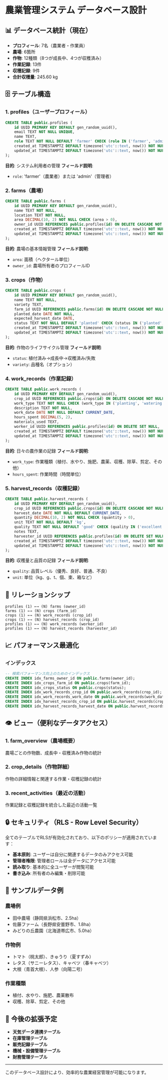 # 農業管理システム データベース設計

## 📊 データベース統計（現在）

- **プロフィール**: 7名（農業者・作業員）
- **農場**: 6箇所
- **作物**: 12種類（8つが成長中、4つが収穫済み）
- **作業記録**: 13件
- **収穫記録**: 9件
- **合計収穫量**: 245.60 kg

## 🗄️ テーブル構造

### 1. profiles（ユーザープロフィール）
```sql
CREATE TABLE public.profiles (
    id UUID PRIMARY KEY DEFAULT gen_random_uuid(),
    email TEXT NOT NULL UNIQUE,
    name TEXT,
    role TEXT NOT NULL DEFAULT 'farmer' CHECK (role IN ('farmer', 'admin')),
    created_at TIMESTAMPTZ DEFAULT timezone('utc'::text, now()) NOT NULL,
    updated_at TIMESTAMPTZ DEFAULT timezone('utc'::text, now()) NOT NULL
);
```

**目的**: システム利用者の管理
**フィールド説明**:
- `role`: 'farmer'（農業者）または 'admin'（管理者）

### 2. farms（農場）
```sql
CREATE TABLE public.farms (
    id UUID PRIMARY KEY DEFAULT gen_random_uuid(),
    name TEXT NOT NULL,
    location TEXT NOT NULL,
    area DECIMAL(10, 2) NOT NULL CHECK (area > 0),
    owner_id UUID REFERENCES public.profiles(id) ON DELETE CASCADE NOT NULL,
    created_at TIMESTAMPTZ DEFAULT timezone('utc'::text, now()) NOT NULL,
    updated_at TIMESTAMPTZ DEFAULT timezone('utc'::text, now()) NOT NULL
);
```

**目的**: 農場の基本情報管理
**フィールド説明**:
- `area`: 面積（ヘクタール単位）
- `owner_id`: 農場所有者のプロフィールID

### 3. crops（作物）
```sql
CREATE TABLE public.crops (
    id UUID PRIMARY KEY DEFAULT gen_random_uuid(),
    name TEXT NOT NULL,
    variety TEXT,
    farm_id UUID REFERENCES public.farms(id) ON DELETE CASCADE NOT NULL,
    planted_date DATE NOT NULL,
    expected_harvest_date DATE,
    status TEXT NOT NULL DEFAULT 'planted' CHECK (status IN ('planted', 'growing', 'harvested', 'failed')),
    created_at TIMESTAMPTZ DEFAULT timezone('utc'::text, now()) NOT NULL,
    updated_at TIMESTAMPTZ DEFAULT timezone('utc'::text, now()) NOT NULL
);
```

**目的**: 作物のライフサイクル管理
**フィールド説明**:
- `status`: 植付済み→成長中→収穫済み/失敗
- `variety`: 品種名（オプション）

### 4. work_records（作業記録）
```sql
CREATE TABLE public.work_records (
    id UUID PRIMARY KEY DEFAULT gen_random_uuid(),
    crop_id UUID REFERENCES public.crops(id) ON DELETE CASCADE NOT NULL,
    work_type TEXT NOT NULL CHECK (work_type IN ('planting', 'watering', 'fertilizing', 'pesticide', 'harvesting', 'weeding', 'pruning', 'other')),
    description TEXT NOT NULL,
    work_date DATE NOT NULL DEFAULT CURRENT_DATE,
    hours_spent DECIMAL(5, 2),
    materials_used TEXT,
    worker_id UUID REFERENCES public.profiles(id) ON DELETE SET NULL,
    created_at TIMESTAMPTZ DEFAULT timezone('utc'::text, now()) NOT NULL,
    updated_at TIMESTAMPTZ DEFAULT timezone('utc'::text, now()) NOT NULL
);
```

**目的**: 日々の農作業の記録
**フィールド説明**:
- `work_type`: 作業種類（植付、水やり、施肥、農薬、収穫、除草、剪定、その他）
- `hours_spent`: 作業時間（時間単位）

### 5. harvest_records（収穫記録）
```sql
CREATE TABLE public.harvest_records (
    id UUID PRIMARY KEY DEFAULT gen_random_uuid(),
    crop_id UUID REFERENCES public.crops(id) ON DELETE CASCADE NOT NULL,
    harvest_date DATE NOT NULL DEFAULT CURRENT_DATE,
    quantity DECIMAL(10, 2) NOT NULL CHECK (quantity > 0),
    unit TEXT NOT NULL DEFAULT 'kg',
    quality TEXT NOT NULL DEFAULT 'good' CHECK (quality IN ('excellent', 'good', 'fair', 'poor')),
    notes TEXT,
    harvester_id UUID REFERENCES public.profiles(id) ON DELETE SET NULL,
    created_at TIMESTAMPTZ DEFAULT timezone('utc'::text, now()) NOT NULL,
    updated_at TIMESTAMPTZ DEFAULT timezone('utc'::text, now()) NOT NULL
);
```

**目的**: 収穫量と品質の記録
**フィールド説明**:
- `quality`: 品質レベル（優秀、良好、普通、不良）
- `unit`: 単位（kg、g、t、個、束、箱など）

## 🔗 リレーションシップ

```
profiles (1) ←→ (N) farms (owner_id)
farms (1) ←→ (N) crops (farm_id)
crops (1) ←→ (N) work_records (crop_id)
crops (1) ←→ (N) harvest_records (crop_id)
profiles (1) ←→ (N) work_records (worker_id)
profiles (1) ←→ (N) harvest_records (harvester_id)
```

## 📈 パフォーマンス最適化

### インデックス
```sql
-- 検索パフォーマンス向上のためのインデックス
CREATE INDEX idx_farms_owner_id ON public.farms(owner_id);
CREATE INDEX idx_crops_farm_id ON public.crops(farm_id);
CREATE INDEX idx_crops_status ON public.crops(status);
CREATE INDEX idx_work_records_crop_id ON public.work_records(crop_id);
CREATE INDEX idx_work_records_work_date ON public.work_records(work_date);
CREATE INDEX idx_harvest_records_crop_id ON public.harvest_records(crop_id);
CREATE INDEX idx_harvest_records_harvest_date ON public.harvest_records(harvest_date);
```

## 👁️ ビュー（便利なデータアクセス）

### 1. farm_overview（農場概要）
農場ごとの作物数、成長中・収穫済み作物の統計

### 2. crop_details（作物詳細）
作物の詳細情報と関連する作業・収穫記録の統計

### 3. recent_activities（最近の活動）
作業記録と収穫記録を統合した最近の活動一覧

## 🔒 セキュリティ（RLS - Row Level Security）

全てのテーブルでRLSが有効化されており、以下のポリシーが適用されています：

- **基本原則**: ユーザーは自分に関連するデータのみアクセス可能
- **管理者権限**: 管理者ロールは全データにアクセス可能
- **読み取り**: 基本的に全ユーザーが閲覧可能
- **書き込み**: 所有者のみ編集・削除可能

## 📝 サンプルデータ例

### 農場例
- 田中農場（静岡県浜松市、2.5ha）
- 佐藤ファーム（長野県安曇野市、1.8ha）
- みどりの丘農園（北海道帯広市、5.0ha）

### 作物例
- トマト（桃太郎）、きゅうり（夏すずみ）
- レタス（サニーレタス）、キャベツ（春キャベツ）
- 大根（青首大根）、人参（向陽二号）

### 作業種類
- 植付、水やり、施肥、農薬散布
- 収穫、除草、剪定、その他

## 🚀 今後の拡張予定

- **天気データ連携テーブル**
- **在庫管理テーブル**
- **販売記録テーブル**
- **機械・設備管理テーブル**
- **財務管理テーブル**

---

このデータベース設計により、効率的な農業経営管理が可能になります。 